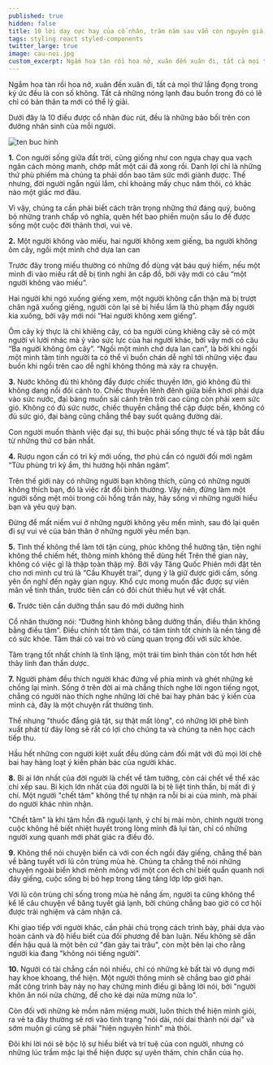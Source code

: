 ```yaml
---
published: true
hidden: false
title: 10 lời dạy cực hay của cổ nhân, trăm năm sau vẫn còn nguyên giá trị
tags: styling react styled-components
twitter_large: true
image: cau-noi.jpg
custom_excerpt: Ngắm hoa tàn rồi hoa nở, xuân đến xuân đi, tất cả mọi thứ lắng đọng trong ký ức đều là con số không. Tất cả những nóng lạnh đau buồn trong đó có lẽ chỉ có bản thân ta mới có thể lý giải.
---
```


Ngắm hoa tàn rồi hoa nở, xuân đến xuân đi, tất cả mọi thứ lắng đọng trong ký ức đều là con số không. Tất cả những nóng lạnh đau buồn trong đó có lẽ chỉ có bản thân ta mới có thể lý giải.

Dưới đây là 10 điều được cổ nhân đúc rút, đều là những bảo bối trên con đường nhân sinh của mỗi người.

![ten buc hinh](https://vietnammoi.vn/stores/news_dataimages/nhungth/012019/04/09/10-loi-day-cuc-hay-cua-co-nhan-tram-nam-sau-van-con-nguyen-gia-tri-52-.5532.png "ten buc hinh")

**1.** Con người sống giữa đất trời, cũng giống như con ngựa chạy qua vạch ngăn cách mỏng manh, chớp mắt một cái đã xong rồi.
Danh lợi chỉ là những thứ phù phiếm mà chúng ta phải dồn bao tâm sức mới giành được. Thế nhưng, đời người ngắn ngủi lắm, chỉ khoảng mấy chục năm thôi, có khác nào một giấc mơ đâu.

Vì vậy, chúng ta cần phải biết cách trân trọng những thứ đáng quý, buông bỏ những tranh chấp vô nghĩa, quên hết bao phiền muộn sầu lo để được sống một cuộc đời thảnh thơi, vui vẻ.

**2.** Một người không vào miếu, hai người không xem giếng, ba người không ôm cây, ngồi một mình chớ dựa lan can

Trước đây trong miếu thường có những đồ dùng vật báu quý hiếm, nếu một mình đi vào miếu rất dễ bị tình nghi ăn cắp đồ, bởi vậy mới có câu “một người không vào miếu”.

Hai người khi ngó xuống giếng xem, một người không cẩn thận mà bị trượt chân ngã xuống giếng, người còn lại sẽ bị hiểu lầm là thủ phạm đẩy người kia xuống, bởi vậy mới nói “Hai người không xem giếng”.

Ôm cây kỳ thực là chỉ khiêng cây, có ba người cùng khiêng cây sẽ có một người vì lười nhác mà ỷ vào sức lực của hai người khác, bởi vậy mới có câu “Ba người không ôm cây”. “Ngồi một mình chớ dựa lan can”, là bởi khi ngồi một mình tâm tính người ta có thể vì buồn chán dễ nghĩ tới những việc đau buồn khi ngồi trên cao dễ nghĩ không thông mà xảy ra chuyện.

**3.** Nước không đủ thì không đẩy được chiếc thuyền lớn, gió không đủ thì không dang nổi đôi cánh to.
Chiếc thuyền lênh đênh giữa biển khơi phải dựa vào sức nước, đại bàng muốn sải cánh trên trời cao cũng còn phải xem sức gió. Không có đủ sức nước, chiếc thuyền chẳng thể cập được bến, không có đủ sức gió, đại bàng cũng chẳng thể bay suốt quãng đường dài.

Con người muốn thành việc đại sự, thì buộc phải sống thực tế và tập bắt đầu từ những thứ cơ bản nhất.

**4.** Rượu ngon cần có tri kỷ mới uống, thơ phú cần có người đối mới ngâm
“Tửu phùng tri kỷ ẩm, thi hướng hội nhân ngâm”.

Trên thế giới này có những người bạn không thích, cũng có những người không thích bạn, đó là việc rất đỗi bình thường. Vậy nên, đừng làm một người sống mệt mỏi trong cõi hồng trần này, hãy sống vì những người hiểu bạn và yêu quý bạn.

Đừng để mất niềm vui ở những người không yêu mến mình, sau đó lại quên đi sự vui vẻ của bản thân ở những người yêu mến bạn.

**5.** Tình thế không thể làm tới tận cùng, phúc không thể hưởng tận, tiện nghi không thể chiếm hết, thông minh không thể dùng hết
Trên thế gian này, không có việc gì là thập toàn thập mỹ. Bởi vậy Tăng Quốc Phiên mới đặt tên cho nơi mình cư trú là “Cầu Khuyết trai”, dụng ý là giữ được giới cấm, sống yên ổn nghĩ đến ngày gian nguy. Khổ cực mong muốn đắc được sự viên mãn về tinh thần, trước tiên cần có đôi chút thiếu hụt về vật chất.

**6.** Trước tiên cần dưỡng thần sau đó mới dưỡng hình

Cổ nhân thường nói: “Dưỡng hình không bằng dưỡng thần, điều thân không bằng điều tâm”. Điều chỉnh tốt tâm thái, có tâm tính tốt chính là nền tảng để có sức khỏe. Tâm thái có vai trò vô cùng quan trọng đối với sức khỏe.

Tâm trạng tốt nhất chính là tĩnh lặng, một trái tim bình thản còn tốt hơn hết thảy linh đan thần dược.

**7.** Người phàm đều thích người khác đứng về phía mình và ghét những kẻ chống lại mình.
Sống ở trên đời ai mà chẳng thích nghe lời ngon tiếng ngọt, chẳng có người nào thích nghe những lời chê bai hay phản bác ý kiến của mình cả, đây là một chuyện rất thường tình.

Thế nhưng "thuốc đắng giã tật, sự thật mất lòng", có những lời phê bình xuất phát từ đáy lòng sẽ rất có lợi cho chúng ta và chúng ta nên học cách tiếp thu.

Hầu hết những con người kiệt xuất đều dũng cảm đối mặt với đủ mọi lời chê bai hay hàng loạt ý kiến phản bác của người khác.

**8.** Bi ai lớn nhất của đời người là chết về tâm tưởng, còn cái chết về thể xác chỉ xếp sau.
Bi kịch lớn nhất của đời người là bị tê liệt tinh thần, bị mất đi ý chí. Một người "chết tâm" không thể tự nhận ra nỗi bi ai của mình, mà phải do người khác nhìn nhận.

"Chết tâm" là khi tâm hồn đã nguội lạnh, ý chí bị mài mòn, chính người trong cuộc không hề biết nhiệt huyết trong lòng mình đã lụi tàn, chỉ có những người xung quanh mới phát giác ra điều đó.

**9.** Không thể nói chuyện biển cả với con ếch ngồi đáy giếng, chẳng thể bàn về băng tuyết với lũ côn trùng mùa hè.
Chúng ta chẳng thể nói những chuyện ngoài biển khơi mênh mông với một con ếch chỉ biết quẩn quanh nơi đáy giếng, cuộc sống bị bó hẹp trong tầng tầng lớp lớp giới hạn.

Với lũ côn trùng chỉ sống trong mùa hè nắng ấm, người ta cũng không thể kể lể câu chuyện về băng tuyết giá lạnh, bởi chúng chẳng bao giờ có cơ hội được trải nghiệm và cảm nhận cả.

Khi giao tiếp với người khác, cần phải chú trọng cách trình bày, phải dựa vào hoàn cảnh và độ hiểu biết của đối phương để bàn luận. Nếu không sẽ dẫn đến hậu quả là một bên cứ "đàn gảy tai trâu", còn một bên lại cho rằng người kia đang "không nói tiếng người".

**10.** Người có tài chẳng cần nói nhiều, chỉ có những kẻ bất tài vô dụng mới hay khoe khoang, thể hiện.
Một người thông minh sẽ chẳng bao giờ phải mất công trình bày này nọ hay chứng minh điều gì bằng lời nói, bởi "người khôn ăn nói nửa chừng, để cho kẻ dại nửa mừng nửa lo".

Còn đối với những kẻ mồm năm miệng mười, luôn thích thể hiện mình giỏi, ra vẻ ta đây thường sẽ rơi vào tình trạng "nói dài, nói dai thành nói dại" và sớm muộn gì cũng sẽ phải "hiện nguyên hình" mà thôi.

Đôi khi lời nói sẽ bộc lộ sự hiểu biết và trí tuệ của con người, nhưng có những lúc trầm mặc lại thể hiện được sự uyên thâm, chín chắn của họ.